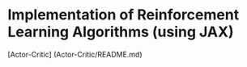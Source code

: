 # Implementation of Reinforcement Learning Algorithms (using JAX)
[Actor-Critic] (Actor-Critic/README.md)
